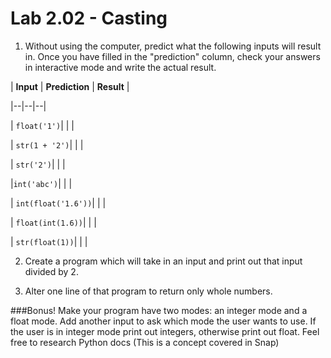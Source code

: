 # Lab 2.02 - Casting

1) Without using the computer, predict what the following inputs will result in. Once you have filled in the "prediction" column, check your answers in interactive mode and write the actual result. 


| **Input** | **Prediction** | **Result** |

|--|--|--| 

| `float('1')`| | | 

| `str(1 + '2')`| | |

| `str('2')`| | |

|`int('abc')`| | |

| `int(float('1.6'))`| | |

| `float(int(1.6))`| | |

| `str(float(1))`| | |


2) Create a program which will take in an input and print out that input divided by 2. 


3) Alter one line of that program to return only whole numbers. 

###Bonus!
Make your program have two modes: an integer mode and a float mode. Add another input to ask which mode the user wants to use. If the user is in integer mode print out integers, otherwise print out float. Feel free to research Python docs (This is a concept covered in Snap) 
